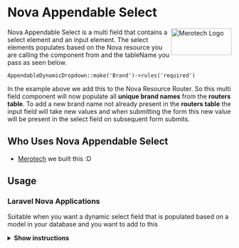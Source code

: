 # Nova Appendable Select

<img src="https://mero.co/wp-content/uploads/2019/03/merologotransparent-136x60.png" align="right"
     title="Merotech Logo" width="136" height="60">

Nova Appendable Select is a multi field that contains a select element and an input element. The select elements populates based on the Nova resource you are calling the component from and the tableName you pass as seen below. 

    AppendableDynamicDropdown::make('Brand')->rules('required')

In the example above we add this to the Nova Resource Router. So this multi field component will now populate all **unique brand names** from the **routers table**. To add a new brand name not already present in the **routers table** the input field will take new values and when submitting the form this new value will be present in the select field on subsequent form submits. 


## Who Uses Nova Appendable Select

* [Merotech](https://mero.co) we built this :D 

## Usage

### Laravel Nova Applications

Suitable when you want a dynamic select field that is populated based on a model in your database and you want to add to this

<details><summary><b>Show instructions</b></summary>

1. Install the preset:
	```
    $ composer require merotech/nova-appendable-select
	```

2. Add the Nova Field Component to your Nova resource
	```
    use Merotech\AppendableDynamicDropdown\AppendableDynamicDropdown;
	```
	
3. You're all set!

</details>
